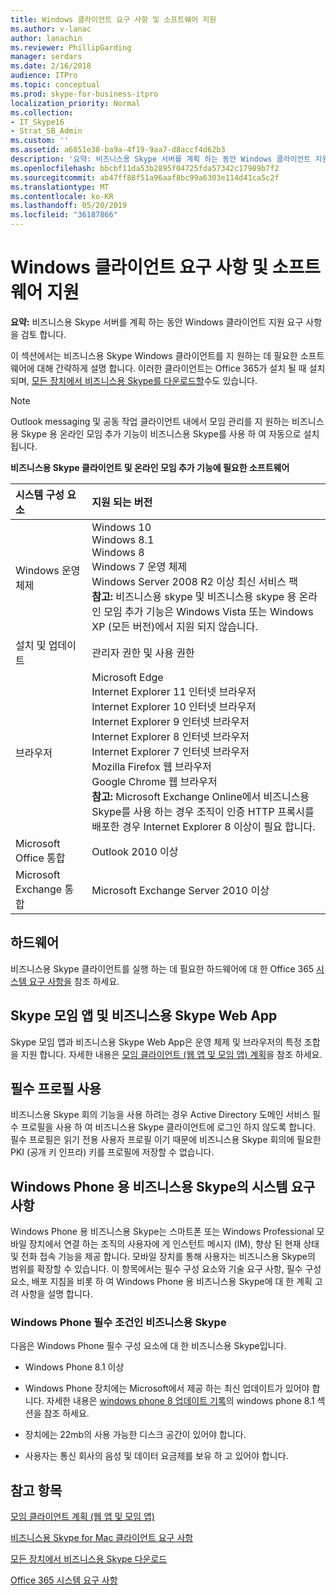 ```yaml
---
title: Windows 클라이언트 요구 사항 및 소프트웨어 지원
ms.author: v-lanac
author: lanachin
ms.reviewer: PhillipGarding
manager: serdars
ms.date: 2/16/2018
audience: ITPro
ms.topic: conceptual
ms.prod: skype-for-business-itpro
localization_priority: Normal
ms.collection:
- IT_Skype16
- Strat_SB_Admin
ms.custom: ''
ms.assetid: a6851e38-ba9a-4f19-9aa7-d8accf4d62b3
description: '요약: 비즈니스용 Skype 서버를 계획 하는 동안 Windows 클라이언트 지원 요구 사항을 검토 합니다.'
ms.openlocfilehash: bbcbf11da53b2895f04725fda57342c17989b7f2
ms.sourcegitcommit: ab47ff88f51a96aaf8bc99a6303e114d41ca5c2f
ms.translationtype: MT
ms.contentlocale: ko-KR
ms.lasthandoff: 05/20/2019
ms.locfileid: "36187866"
---
```

# <a name="windows-client-requirements-and-software-support"></a>Windows 클라이언트 요구 사항 및 소프트웨어 지원
 
**요약:** 비즈니스용 Skype 서버를 계획 하는 동안 Windows 클라이언트 지원 요구 사항을 검토 합니다.
  
이 섹션에서는 비즈니스용 Skype Windows 클라이언트를 지 원하는 데 필요한 소프트웨어에 대해 간략하게 설명 합니다.  이러한 클라이언트는 Office 365가 설치 될 때 설치 되며, [모든 장치에서 비즈니스용 Skype를 다운로드할](https://products.office.com/en-us/skype-for-business/download-app?tab=tabs-3)수도 있습니다.
  
> [!NOTE]
> Outlook messaging 및 공동 작업 클라이언트 내에서 모임 관리를 지 원하는 비즈니스용 Skype 용 온라인 모임 추가 기능이 비즈니스용 Skype를 사용 하 여 자동으로 설치 됩니다. 
  
**비즈니스용 Skype 클라이언트 및 온라인 모임 추가 기능에 필요한 소프트웨어**

|**시스템 구성 요소**|**지원 되는 버전**|
|:-----|:-----|
|Windows 운영 체제  <br/> |Windows 10  <br/> Windows 8.1  <br/> Windows 8  <br/> Windows 7 운영 체제  <br/> Windows Server 2008 R2 이상 최신 서비스 팩  <br/> **참고:** 비즈니스용 skype 및 비즈니스용 skype 용 온라인 모임 추가 기능은 Windows Vista 또는 Windows XP (모든 버전)에서 지원 되지 않습니다. <br/> |
|설치 및 업데이트  <br/> |관리자 권한 및 사용 권한  <br/> |
|브라우저  <br/> |Microsoft Edge  <br/> Internet Explorer 11 인터넷 브라우저  <br/>  Internet Explorer 10 인터넷 브라우저 <br/> Internet Explorer 9 인터넷 브라우저  <br/> Internet Explorer 8 인터넷 브라우저  <br/> Internet Explorer 7 인터넷 브라우저  <br/> Mozilla Firefox 웹 브라우저  <br/>  Google Chrome 웹 브라우저  <br/>**참고:** Microsoft Exchange Online에서 비즈니스용 Skype를 사용 하는 경우 조직이 인증 HTTP 프록시를 배포한 경우 Internet Explorer 8 이상이 필요 합니다.           |
|Microsoft Office 통합  <br/> | Outlook 2010 이상 |
|Microsoft Exchange 통합  <br/> | Microsoft Exchange Server 2010 이상  | 
   
## <a name="hardware"></a>하드웨어

비즈니스용 Skype 클라이언트를 실행 하는 데 필요한 하드웨어에 대 한 Office 365 [시스템 요구 사항을](https://products.office.com/en-us/office-system-requirements) 참조 하세요.
  
## <a name="skype-meetings-app-and-skype-for-business-web-app"></a>Skype 모임 앱 및 비즈니스용 Skype Web App 

Skype 모임 앱과 비즈니스용 Skype Web App은 운영 체제 및 브라우저의 특정 조합을 지원 합니다. 자세한 내용은 [모임 클라이언트 (웹 앱 및 모임 앱) 계획](meetings-clients.md)을 참조 하세요. 
  
## <a name="using-mandatory-profiles"></a>필수 프로필 사용

비즈니스용 Skype 회의 기능을 사용 하려는 경우 Active Directory 도메인 서비스 필수 프로필을 사용 하 여 비즈니스용 Skype 클라이언트에 로그인 하지 않도록 합니다. 필수 프로필은 읽기 전용 사용자 프로필 이기 때문에 비즈니스용 Skype 회의에 필요한 PKI (공개 키 인프라) 키를 프로필에 저장할 수 없습니다. 
  
## <a name="system-requirements-for-skype-for-business-for-windows-phone"></a>Windows Phone 용 비즈니스용 Skype의 시스템 요구 사항
 
 
Windows Phone 용 비즈니스용 Skype는 스마트폰 또는 Windows Professional 모바일 장치에서 연결 하는 조직의 사용자에 게 인스턴트 메시지 (IM), 향상 된 현재 상태 및 전화 접속 기능을 제공 합니다. 모바일 장치를 통해 사용자는 비즈니스용 Skype의 범위를 확장할 수 있습니다. 이 항목에서는 필수 구성 요소와 기술 요구 사항, 필수 구성 요소, 배포 지침을 비롯 하 여 Windows Phone 용 비즈니스용 Skype에 대 한 계획 고려 사항을 설명 합니다.
  
### <a name="skype-for-business-for-windows-phone-prerequisites"></a>Windows Phone 필수 조건인 비즈니스용 Skype

다음은 Windows Phone 필수 구성 요소에 대 한 비즈니스용 Skype입니다.
  
- Windows Phone 8.1 이상
    
- Windows Phone 장치에는 Microsoft에서 제공 하는 최신 업데이트가 있어야 합니다. 자세한 내용은 [windows phone 8 업데이트 기록](https://go.microsoft.com/fwlink/p/?LinkID=281961)의 windows phone 8.1 섹션을 참조 하세요.
    
- 장치에는 22mb의 사용 가능한 디스크 공간이 있어야 합니다.
    
- 사용자는 통신 회사의 음성 및 데이터 요금제를 보유 하 고 있어야 합니다.


## <a name="see-also"></a>참고 항목

[모임 클라이언트 계획 (웹 앱 및 모임 앱)](meetings-clients.md)
  
[비즈니스용 Skype for Mac 클라이언트 요구 사항](mac-requirements.md)

[모든 장치에서 비즈니스용 Skype 다운로드](https://products.office.com/en-us/skype-for-business/download-app?tab=tabs-3)
  
[Office 365 시스템 요구 사항](https://products.office.com/en-us/office-system-requirements)
